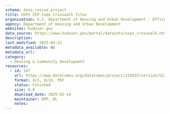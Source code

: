 ```yaml
---
schema: data_rescue_project 
title: USPS ZIP Code Crosswalk Files
organization: U.S. Department of Housing and Urban Development - Office of Policy Development and Research
agency: Department of Housing and Urban Development
websites: huduser.gov
data_source: https://www.huduser.gov/portal/datasets/usps_crosswalk.html
description: 
last_modified: 2025-02-21
metadata_available: No
metadata_url: 
category:
  - Housing & Community Development 
resources:
  - id: 147
    url: https://www.datalumos.org/datalumos/project/219325/version/V2/view
    format: XLS, XLSX, PDF
    status: Finished
    size: 0.0
    download_date: 2025-02-14
    maintainer: DRP, DL
    notes: 
---
```

